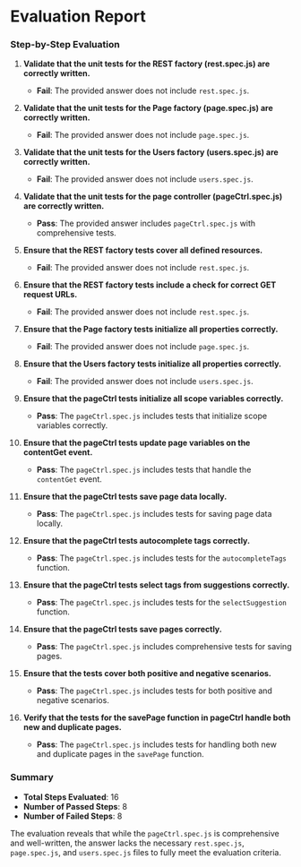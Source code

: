 # Evaluation Report

### Step-by-Step Evaluation

1. **Validate that the unit tests for the REST factory (rest.spec.js) are correctly written.**
   - **Fail**: The provided answer does not include `rest.spec.js`.

2. **Validate that the unit tests for the Page factory (page.spec.js) are correctly written.**
   - **Fail**: The provided answer does not include `page.spec.js`.

3. **Validate that the unit tests for the Users factory (users.spec.js) are correctly written.**
   - **Fail**: The provided answer does not include `users.spec.js`.

4. **Validate that the unit tests for the page controller (pageCtrl.spec.js) are correctly written.**
   - **Pass**: The provided answer includes `pageCtrl.spec.js` with comprehensive tests.

5. **Ensure that the REST factory tests cover all defined resources.**
   - **Fail**: The provided answer does not include `rest.spec.js`.

6. **Ensure that the REST factory tests include a check for correct GET request URLs.**
   - **Fail**: The provided answer does not include `rest.spec.js`.

7. **Ensure that the Page factory tests initialize all properties correctly.**
   - **Fail**: The provided answer does not include `page.spec.js`.

8. **Ensure that the Users factory tests initialize all properties correctly.**
   - **Fail**: The provided answer does not include `users.spec.js`.

9. **Ensure that the pageCtrl tests initialize all scope variables correctly.**
   - **Pass**: The `pageCtrl.spec.js` includes tests that initialize scope variables correctly.

10. **Ensure that the pageCtrl tests update page variables on the contentGet event.**
    - **Pass**: The `pageCtrl.spec.js` includes tests that handle the `contentGet` event.

11. **Ensure that the pageCtrl tests save page data locally.**
    - **Pass**: The `pageCtrl.spec.js` includes tests for saving page data locally.

12. **Ensure that the pageCtrl tests autocomplete tags correctly.**
    - **Pass**: The `pageCtrl.spec.js` includes tests for the `autocompleteTags` function.

13. **Ensure that the pageCtrl tests select tags from suggestions correctly.**
    - **Pass**: The `pageCtrl.spec.js` includes tests for the `selectSuggestion` function.

14. **Ensure that the pageCtrl tests save pages correctly.**
    - **Pass**: The `pageCtrl.spec.js` includes comprehensive tests for saving pages.

15. **Ensure that the tests cover both positive and negative scenarios.**
    - **Pass**: The `pageCtrl.spec.js` includes tests for both positive and negative scenarios.

16. **Verify that the tests for the savePage function in pageCtrl handle both new and duplicate pages.**
    - **Pass**: The `pageCtrl.spec.js` includes tests for handling both new and duplicate pages in the `savePage` function.

### Summary

- **Total Steps Evaluated**: 16
- **Number of Passed Steps**: 8
- **Number of Failed Steps**: 8

The evaluation reveals that while the `pageCtrl.spec.js` is comprehensive and well-written, the answer lacks the necessary `rest.spec.js`, `page.spec.js`, and `users.spec.js` files to fully meet the evaluation criteria.